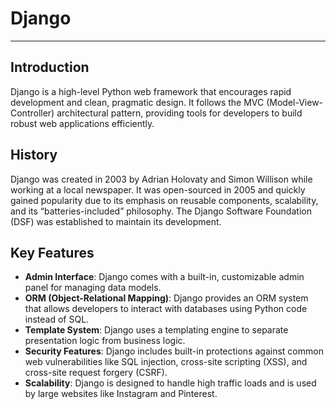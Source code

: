 # Django
---
## Introduction
Django is a high-level Python web framework that encourages rapid development and clean, pragmatic design. It follows the MVC (Model-View-Controller) architectural pattern, providing tools for developers to build robust web applications efficiently.

## History
Django was created in 2003 by Adrian Holovaty and Simon Willison while working at a local newspaper. It was open-sourced in 2005 and quickly gained popularity due to its emphasis on reusable components, scalability, and its “batteries-included” philosophy. The Django Software Foundation (DSF) was established to maintain its development.

## Key Features
- **Admin Interface**: Django comes with a built-in, customizable admin panel for managing data models.
- **ORM (Object-Relational Mapping)**: Django provides an ORM system that allows developers to interact with databases using Python code instead of SQL.
- **Template System**: Django uses a templating engine to separate presentation logic from business logic.
- **Security Features**: Django includes built-in protections against common web vulnerabilities like SQL injection, cross-site scripting (XSS), and cross-site request forgery (CSRF).
- **Scalability**: Django is designed to handle high traffic loads and is used by large websites like Instagram and Pinterest.
